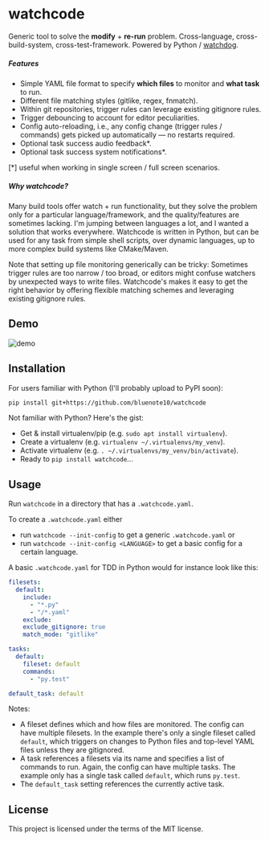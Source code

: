 # watchcode

Generic tool to solve the **modify** + **re-run** problem. 
Cross-language, cross-build-system, cross-test-framework. 
Powered by Python / [watchdog](https://github.com/gorakhargosh/watchdog).

##### Features

- Simple YAML file format to specify **which files** to monitor and **what task** to run.
- Different file matching styles (gitlike, regex, fnmatch).
- Within git repositories, trigger rules can leverage existing gitignore rules.
- Trigger debouncing to account for editor peculiarities.
- Config auto-reloading, i.e., any config change (trigger rules / commands) gets picked up automatically — no restarts required.
- Optional task success audio feedback*.
- Optional task success system notifications*.

[*] useful when working in single screen / full screen scenarios.

##### Why watchcode?

Many build tools offer watch + run functionality, 
but they solve the problem only for a particular language/framework, 
and the quality/features are sometimes lacking.
I'm jumping between languages a lot, and I wanted a solution that works everywhere.
Watchcode is written in Python, but can be used for any task from simple shell scripts, over dynamic languages, up to more complex build systems like CMake/Maven.

Note that setting up file monitoring generically can be tricky: 
Sometimes trigger rules are too narrow / too broad, or editors might confuse watchers by unexpected ways to write files.
Watchcode's makes it easy to get the right behavior by offering flexible matching schemes and leveraging existing gitignore rules.


## Demo

![demo](/../examples/examples/python.gif)


## Installation

For users familiar with Python (I'll probably upload to PyPI soon):

```sh
pip install git+https://github.com/bluenote10/watchcode
```

Not familiar with Python? Here's the gist:

- Get & install virtualenv/pip (e.g. `sudo apt install virtualenv`).
- Create a virtualenv (e.g. `virtualenv ~/.virtualenvs/my_venv`).
- Activate virtualenv (e.g. `. ~/.virtualenvs/my_venv/bin/activate`).
- Ready to `pip install watchcode`...


## Usage

Run `watchcode` in a directory that has a `.watchcode.yaml`.

To create a `.watchcode.yaml` either
- run `watchcode --init-config` to get a generic `.watchcode.yaml` or
- run `watchcode --init-config <LANGUAGE>` to get a basic config for a certain language.

A basic `.watchcode.yaml` for TDD in Python would for instance look like this:

```yaml
filesets:
  default:
    include:
      - "*.py"
      - "/*.yaml"
    exclude:
    exclude_gitignore: true
    match_mode: "gitlike"

tasks:
  default:
    fileset: default
    commands:
      - "py.test"

default_task: default
```

Notes:
- A fileset defines which and how files are monitored. 
  The config can have multiple filesets. 
  In the example there's only a single fileset called `default`, 
  which triggers on changes to Python files and top-level YAML files unless they are gitignored.
- A task references a filesets via its name and specifies a list of commands to run.
  Again, the config can have multiple tasks. 
  The example only has a single task called `default`, which runs `py.test`.
- The `default_task` setting references the currently active task.


## License

This project is licensed under the terms of the MIT license.
